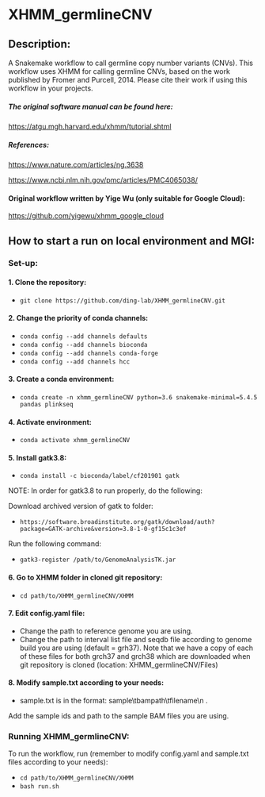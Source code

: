 # XHMM_germlineCNV

## Description:
A Snakemake workflow to call germline copy number variants (CNVs).
This workflow uses XHMM for calling germline CNVs, based on the work published by Fromer and Purcell, 2014.
Please cite their work if using this workflow in your projects.

##### The original software manual can be found here:
https://atgu.mgh.harvard.edu/xhmm/tutorial.shtml

##### References:
https://www.nature.com/articles/ng.3638

https://www.ncbi.nlm.nih.gov/pmc/articles/PMC4065038/

#### Original workflow written by Yige Wu (only suitable for Google Cloud):
https://github.com/yigewu/xhmm_google_cloud

## How to start a run on local environment and MGI:

### Set-up:

#### 1. Clone the repository: 
- `git clone https://github.com/ding-lab/XHMM_germlineCNV.git`

#### 2. Change the priority of conda channels:

- `conda config --add channels defaults`
- `conda config --add channels bioconda`
- `conda config --add channels conda-forge`
- `conda config --add channels hcc`

#### 3. Create a conda environment: 
- `conda create -n xhmm_germlineCNV python=3.6 snakemake-minimal=5.4.5 pandas plinkseq`

#### 4. Activate environment:
- `conda activate xhmm_germlineCNV`

#### 5. Install gatk3.8:
- `conda install -c bioconda/label/cf201901 gatk`

NOTE: In order for gatk3.8 to run properly, do the following:

Download archived version of gatk to folder:
- `https://software.broadinstitute.org/gatk/download/auth?package=GATK-archive&version=3.8-1-0-gf15c1c3ef`

Run the following command:
- `gatk3-register /path/to/GenomeAnalysisTK.jar`

#### 6. Go to XHMM folder in cloned git repository:
- `cd path/to/XHMM_germlineCNV/XHMM`

#### 7. Edit config.yaml file:
- Change the path to reference genome you are using.
- Change the path to interval list file and seqdb file according to genome build you are using (default = grh37).
    Note that we have a copy of each of these files for both grch37 and grch38 which are downloaded when git repository is cloned (location: XHMM_germlineCNV/Files)

#### 8. Modify sample.txt according to your needs:
- sample.txt is in the format: sample\tbampath\tfilename\n .

Add the sample ids and path to the sample BAM files you are using.


### Running XHMM_germlineCNV:

To run the workflow, run (remember to modify config.yaml and sample.txt files according to your needs):

- `cd path/to/XHMM_germlineCNV/XHMM`
- `bash run.sh`
